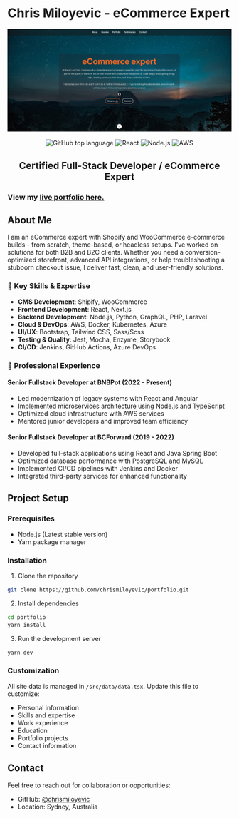 # Chris Miloyevic - eCommerce Expert

![ReactJS Resume Website Template](resume-screenshot.png?raw=true 'ReactJS Resume Website Template')

<div align="center">

<img alt="GitHub top language" src="https://img.shields.io/badge/TypeScript-007ACC?style=for-the-badge&logo=typescript&logoColor=white">
<img alt="React" src="https://img.shields.io/badge/React-20232A?style=for-the-badge&logo=react&logoColor=61DAFB">
<img alt="Node.js" src="https://img.shields.io/badge/Node.js-43853D?style=for-the-badge&logo=node.js&logoColor=white">
<img alt="AWS" src="https://img.shields.io/badge/Amazon_AWS-232F3E?style=for-the-badge&logo=amazon-aws&logoColor=white">

## Certified Full-Stack Developer / eCommerce Expert

</div>

### View my [live portfolio here.](https://your-portfolio-url.com)

## About Me

I am an eCommerce expert with Shopify and WooCommerce e-commerce builds - from scratch, theme-based, or headless setups. I've worked on solutions for both B2B and B2C clients. Whether you need a conversion-optimized storefront, advanced API integrations, or help troubleshooting a stubborn checkout issue, I deliver fast, clean, and user-friendly solutions.

### 🚀 Key Skills & Expertise

- **CMS Development**: Shipify, WooCommerce
- **Frontend Development**: React, Next.js
- **Backend Development**: Node.js, Python, GraphQL, PHP, Laravel
- **Cloud & DevOps**: AWS, Docker, Kubernetes, Azure
- **UI/UX**: Bootstrap, Tailwind CSS, Sass/Scss
- **Testing & Quality**: Jest, Mocha, Enzyme, Storybook
- **CI/CD**: Jenkins, GitHub Actions, Azure DevOps

### 💼 Professional Experience

#### Senior Fullstack Developer at BNBPot (2022 - Present)
- Led modernization of legacy systems with React and Angular
- Implemented microservices architecture using Node.js and TypeScript
- Optimized cloud infrastructure with AWS services
- Mentored junior developers and improved team efficiency

#### Senior Fullstack Developer at BCForward (2019 - 2022)
- Developed full-stack applications using React and Java Spring Boot
- Optimized database performance with PostgreSQL and MySQL
- Implemented CI/CD pipelines with Jenkins and Docker
- Integrated third-party services for enhanced functionality

## Project Setup

### Prerequisites
- Node.js (Latest stable version)
- Yarn package manager

### Installation
1. Clone the repository
```bash
git clone https://github.com/chrismiloyevic/portfolio.git
```

2. Install dependencies
```bash
cd portfolio
yarn install
```

3. Run the development server
```bash
yarn dev
```

### Customization
All site data is managed in `/src/data/data.tsx`. Update this file to customize:
- Personal information
- Skills and expertise
- Work experience
- Education
- Portfolio projects
- Contact information

## Contact

Feel free to reach out for collaboration or opportunities:
- GitHub: [@chrismiloyevic](https://github.com/chrismiloyevic)
- Location: Sydney, Australia
